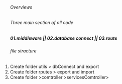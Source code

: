 
<ol>
<h6>Overviews</h6>
<h6>Three main  section of all code </h6>
<h5>01.middleware || 
02.database connect ||
03.route</h5>
 
</ol>
 <ol>
 <h6>file stracture </h6>
  <li>Create folder utils > dbConnect and export </li>
  <li>Create folder rputes > export and import </li>
 <li>Create folder >comtroller >servicesComtroller></li>
</ol>
